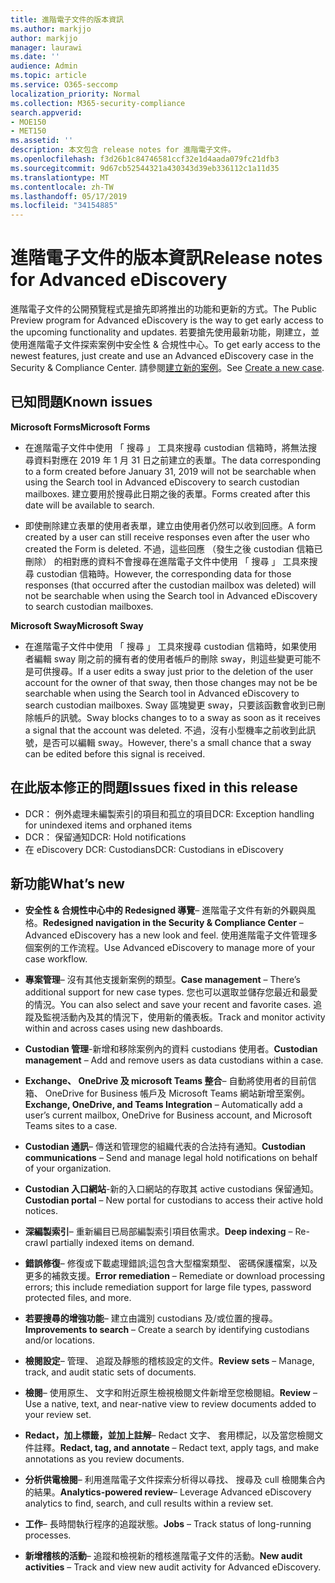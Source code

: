 ```yaml
---
title: 進階電子文件的版本資訊
ms.author: markjjo
author: markjjo
manager: laurawi
ms.date: ''
audience: Admin
ms.topic: article
ms.service: O365-seccomp
localization_priority: Normal
ms.collection: M365-security-compliance
search.appverid:
- MOE150
- MET150
ms.assetid: ''
description: 本文包含 release notes for 進階電子文件。
ms.openlocfilehash: f3d26b1c84746581ccf32e1d4aada079fc21dfb3
ms.sourcegitcommit: 9d67cb52544321a430343d39eb336112c1a11d35
ms.translationtype: MT
ms.contentlocale: zh-TW
ms.lasthandoff: 05/17/2019
ms.locfileid: "34154885"
---
```

# <a name="release-notes-for-advanced-ediscovery"></a><span data-ttu-id="4bdd7-103">進階電子文件的版本資訊</span><span class="sxs-lookup"><span data-stu-id="4bdd7-103">Release notes for Advanced eDiscovery</span></span>

<span data-ttu-id="4bdd7-104">進階電子文件的公開預覽程式是搶先即將推出的功能和更新的方式。</span><span class="sxs-lookup"><span data-stu-id="4bdd7-104">The Public Preview program for Advanced eDiscovery is the way to get early access to the upcoming functionality and updates.</span></span> <span data-ttu-id="4bdd7-105">若要搶先使用最新功能，剛建立，並使用進階電子文件探索案例中安全性 & 合規性中心。</span><span class="sxs-lookup"><span data-stu-id="4bdd7-105">To get early access to the newest features, just create and use an Advanced eDiscovery case in the Security & Compliance Center.</span></span> <span data-ttu-id="4bdd7-106">請參閱[建立新的案例](create-new-ediscovery-case.md)。</span><span class="sxs-lookup"><span data-stu-id="4bdd7-106">See [Create a new case](create-new-ediscovery-case.md).</span></span>

## <a name="known-issues"></a><span data-ttu-id="4bdd7-107">已知問題</span><span class="sxs-lookup"><span data-stu-id="4bdd7-107">Known issues</span></span>

<span data-ttu-id="4bdd7-108">**Microsoft Forms**</span><span class="sxs-lookup"><span data-stu-id="4bdd7-108">**Microsoft Forms**</span></span>

- <span data-ttu-id="4bdd7-109">在進階電子文件中使用 「 搜尋 」 工具來搜尋 custodian 信箱時，將無法搜尋資料對應在 2019 年 1 月 31 日之前建立的表單。</span><span class="sxs-lookup"><span data-stu-id="4bdd7-109">The data corresponding to a form created before January 31, 2019 will not be searchable when using the Search tool in Advanced eDiscovery to search custodian mailboxes.</span></span> <span data-ttu-id="4bdd7-110">建立要用於搜尋此日期之後的表單。</span><span class="sxs-lookup"><span data-stu-id="4bdd7-110">Forms created after this date will be available to search.</span></span>

- <span data-ttu-id="4bdd7-111">即使刪除建立表單的使用者表單，建立由使用者仍然可以收到回應。</span><span class="sxs-lookup"><span data-stu-id="4bdd7-111">A form created by a user can still receive responses even after the user who created the Form is deleted.</span></span> <span data-ttu-id="4bdd7-112">不過，這些回應 （發生之後 custodian 信箱已刪除） 的相對應的資料不會搜尋在進階電子文件中使用 「 搜尋 」 工具來搜尋 custodian 信箱時。</span><span class="sxs-lookup"><span data-stu-id="4bdd7-112">However, the corresponding data for those responses (that occurred after the custodian mailbox was deleted) will not be searchable when using the Search tool in Advanced eDiscovery to search custodian mailboxes.</span></span>
 
<span data-ttu-id="4bdd7-113">**Microsoft Sway**</span><span class="sxs-lookup"><span data-stu-id="4bdd7-113">**Microsoft Sway**</span></span>

- <span data-ttu-id="4bdd7-114">在進階電子文件中使用 「 搜尋 」 工具來搜尋 custodian 信箱時，如果使用者編輯 sway 剛之前的擁有者的使用者帳戶的刪除 sway，則這些變更可能不是可供搜尋。</span><span class="sxs-lookup"><span data-stu-id="4bdd7-114">If a user edits a sway just prior to the deletion of the user account for the owner of that sway, then those changes may not be be searchable when using the Search tool in Advanced eDiscovery to search custodian mailboxes.</span></span> <span data-ttu-id="4bdd7-115">Sway 區塊變更 sway，只要該函數會收到已刪除帳戶的訊號。</span><span class="sxs-lookup"><span data-stu-id="4bdd7-115">Sway blocks changes to to a sway as soon as it receives a signal that the account was deleted.</span></span> <span data-ttu-id="4bdd7-116">不過，沒有小型機率之前收到此訊號，是否可以編輯 sway。</span><span class="sxs-lookup"><span data-stu-id="4bdd7-116">However, there's a small chance that a sway can be edited before this signal is received.</span></span>

## <a name="issues-fixed-in-this-release"></a><span data-ttu-id="4bdd7-117">在此版本修正的問題</span><span class="sxs-lookup"><span data-stu-id="4bdd7-117">Issues fixed in this release</span></span>

- <span data-ttu-id="4bdd7-118">DCR： 例外處理未編製索引的項目和孤立的項目</span><span class="sxs-lookup"><span data-stu-id="4bdd7-118">DCR: Exception handling for unindexed items and orphaned items</span></span>
- <span data-ttu-id="4bdd7-119">DCR： 保留通知</span><span class="sxs-lookup"><span data-stu-id="4bdd7-119">DCR: Hold notifications</span></span>
- <span data-ttu-id="4bdd7-120">在 eDiscovery DCR: Custodians</span><span class="sxs-lookup"><span data-stu-id="4bdd7-120">DCR: Custodians in eDiscovery</span></span>

## <a name="whats-new"></a><span data-ttu-id="4bdd7-121">新功能</span><span class="sxs-lookup"><span data-stu-id="4bdd7-121">What’s new</span></span>

- <span data-ttu-id="4bdd7-122">**安全性 & 合規性中心中的 Redesigned 導覽**– 進階電子文件有新的外觀與風格。</span><span class="sxs-lookup"><span data-stu-id="4bdd7-122">**Redesigned navigation in the Security & Compliance Center** – Advanced eDiscovery has a new look and feel.</span></span> <span data-ttu-id="4bdd7-123">使用進階電子文件管理多個案例的工作流程。</span><span class="sxs-lookup"><span data-stu-id="4bdd7-123">Use Advanced eDiscovery to manage more of your case workflow.</span></span>

- <span data-ttu-id="4bdd7-124">**專案管理**– 沒有其他支援新案例的類型。</span><span class="sxs-lookup"><span data-stu-id="4bdd7-124">**Case management** – There’s additional support for new case types.</span></span> <span data-ttu-id="4bdd7-125">您也可以選取並儲存您最近和最愛的情況。</span><span class="sxs-lookup"><span data-stu-id="4bdd7-125">You can also select and save your recent and favorite cases.</span></span> <span data-ttu-id="4bdd7-126">追蹤及監視活動內及其的情況下，使用新的儀表板。</span><span class="sxs-lookup"><span data-stu-id="4bdd7-126">Track and monitor activity within and across cases using new dashboards.</span></span>

- <span data-ttu-id="4bdd7-127">**Custodian 管理**-新增和移除案例內的資料 custodians 使用者。</span><span class="sxs-lookup"><span data-stu-id="4bdd7-127">**Custodian management** – Add and remove users as data custodians within a case.</span></span>

- <span data-ttu-id="4bdd7-128">**Exchange、 OneDrive 及 microsoft Teams 整合**– 自動將使用者的目前信箱、 OneDrive for Business 帳戶及 Microsoft Teams 網站新增至案例。</span><span class="sxs-lookup"><span data-stu-id="4bdd7-128">**Exchange, OneDrive, and Teams Integration** – Automatically add a user’s current mailbox, OneDrive for Business account, and Microsoft Teams sites to a case.</span></span> 

- <span data-ttu-id="4bdd7-129">**Custodian 通訊**– 傳送和管理您的組織代表的合法持有通知。</span><span class="sxs-lookup"><span data-stu-id="4bdd7-129">**Custodian communications** – Send and manage legal hold notifications on behalf of your organization.</span></span>

- <span data-ttu-id="4bdd7-130">**Custodian 入口網站**-新的入口網站的存取其 active custodians 保留通知。</span><span class="sxs-lookup"><span data-stu-id="4bdd7-130">**Custodian portal** – New portal for custodians to access their active hold notices.</span></span>

- <span data-ttu-id="4bdd7-131">**深編製索引**– 重新編目已局部編製索引項目依需求。</span><span class="sxs-lookup"><span data-stu-id="4bdd7-131">**Deep indexing** – Re-crawl partially indexed items on demand.</span></span>

- <span data-ttu-id="4bdd7-132">**錯誤修復**– 修復或下載處理錯誤;這包含大型檔案類型、 密碼保護檔案，以及更多的補救支援。</span><span class="sxs-lookup"><span data-stu-id="4bdd7-132">**Error remediation** – Remediate or download processing errors; this include remediation support for large file types, password protected files, and more.</span></span> 

- <span data-ttu-id="4bdd7-133">**若要搜尋的增強功能**– 建立由識別 custodians 及/或位置的搜尋。</span><span class="sxs-lookup"><span data-stu-id="4bdd7-133">**Improvements to search** – Create a search by identifying custodians and/or locations.</span></span>

- <span data-ttu-id="4bdd7-134">**檢閱設定**– 管理、 追蹤及靜態的稽核設定的文件。</span><span class="sxs-lookup"><span data-stu-id="4bdd7-134">**Review sets** – Manage, track, and audit static sets of documents.</span></span>

- <span data-ttu-id="4bdd7-135">**檢閱**– 使用原生、 文字和附近原生檢視檢閱文件新增至您檢閱組。</span><span class="sxs-lookup"><span data-stu-id="4bdd7-135">**Review** – Use a native, text, and near-native view to review documents added to your review set.</span></span>

- <span data-ttu-id="4bdd7-136">**Redact，加上標籤，並加上註解**– Redact 文字、 套用標記，以及當您檢閱文件註釋。</span><span class="sxs-lookup"><span data-stu-id="4bdd7-136">**Redact, tag, and annotate** – Redact text, apply tags, and make annotations as you review documents.</span></span>
  
- <span data-ttu-id="4bdd7-137">**分析供電檢閱**– 利用進階電子文件探索分析得以尋找、 搜尋及 cull 檢閱集合內的結果。</span><span class="sxs-lookup"><span data-stu-id="4bdd7-137">**Analytics-powered review**– Leverage Advanced eDiscovery analytics to find, search, and cull results within a review set.</span></span>

- <span data-ttu-id="4bdd7-138">**工作**– 長時間執行程序的追蹤狀態。</span><span class="sxs-lookup"><span data-stu-id="4bdd7-138">**Jobs** – Track status of long-running processes.</span></span>

- <span data-ttu-id="4bdd7-139">**新增稽核的活動**– 追蹤和檢視新的稽核進階電子文件的活動。</span><span class="sxs-lookup"><span data-stu-id="4bdd7-139">**New audit activities** – Track and view new audit activity for Advanced eDiscovery.</span></span>
